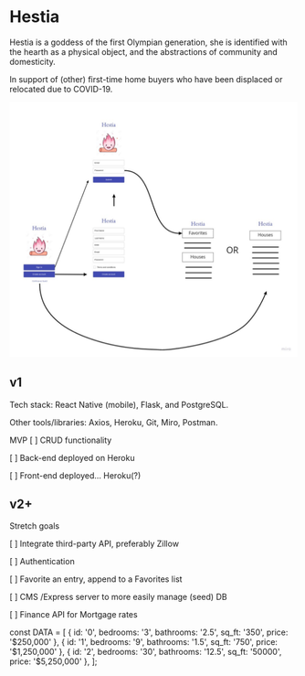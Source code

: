 # Hestia

Hestia is a goddess of the first Olympian generation, she is identified with the hearth as a physical object, and the abstractions of community and domesticity.

In support of (other) first-time home buyers who have been displaced or relocated due to COVID-19.

![alt text](Images/Hestia_Wireframe_v1.jpg?raw=True 'Hestia')

## v1

Tech stack:  React Native (mobile), Flask, and PostgreSQL.

Other tools/libraries:  Axios, Heroku, Git, Miro, Postman.

MVP 
[ ] CRUD functionality

[ ] Back-end deployed on Heroku

[ ] Front-end deployed... Heroku(?)

## v2+

Stretch goals

[ ] Integrate third-party API, preferably Zillow 

[ ] Authentication

[ ] Favorite an entry, append to a Favorites list

[ ] CMS /Express server to more easily manage (seed) DB

[ ] Finance API for Mortgage rates



const DATA = [
  {
    id: '0',
    bedrooms: '3',
    bathrooms: '2.5',
    sq_ft: '350',
    price: '$250,000'
  },
  {
    id: '1',
    bedrooms: '9',
    bathrooms: '1.5',
    sq_ft: '750',
    price: '$1,250,000'
  },
  {
    id: '2',
    bedrooms: '30',
    bathrooms: '12.5',
    sq_ft: '50000',
    price: '$5,250,000'
  },
];


